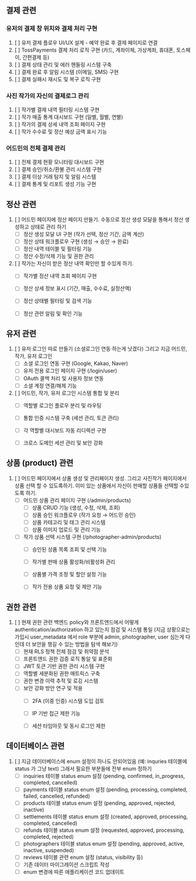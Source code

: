 ## 결제 관련
### 유저의 결제 창 위치와 결제 처리 구현
1. [ ] 유저 결제 플로우 UI/UX 설계 - 예약 완료 후 결제 페이지로 연결
2. [ ] TossPayments 결제 처리 로직 구현 (카드, 계좌이체, 가상계좌, 휴대폰, 토스페이, 간편결제 등)
3. [ ] 결제 상태 관리 및 에러 핸들링 시스템 구축
4. [ ] 결제 완료 후 알림 시스템 (이메일, SMS) 구현
5. [ ] 결제 실패시 재시도 및 복구 로직 구현

### 사진 작가의 자신의 결제로그 관리
1. [ ] 작가별 결제 내역 필터링 시스템 구현
2. [ ] 작가 매출 통계 대시보드 구현 (일별, 월별, 연별)
3. [ ] 작가의 결제 상세 내역 조회 페이지 구현
4. [ ] 작가 수수료 및 정산 예상 금액 표시 기능

### 어드민의 전체 결제 관리
1. [ ] 전체 결제 현황 모니터링 대시보드 구현
2. [ ] 결제 승인/취소/환불 관리 시스템 구현
3. [ ] 결제 이상 거래 탐지 및 알림 시스템
4. [ ] 결제 통계 및 리포트 생성 기능 구현


## 정산 관련
1. [ ] 어드민 페이지에 정산 페이지 만들기. 수동으로 정산 생성 모달을 통해서 정산 생성하고 상태로 관리 하기
   - [ ] 정산 생성 모달 UI 구현 (작가 선택, 정산 기간, 금액 계산)
   - [ ] 정산 상태 워크플로우 구현 (생성 → 승인 → 완료)
   - [ ] 정산 내역 테이블 및 필터링 기능
   - [ ] 정산 수정/삭제 기능 및 권한 관리
   
2. [ ] 작가는 자신이 받은 정산 내역 확인만 할 수있게 하기.
   - [ ] 작가별 정산 내역 조회 페이지 구현
   - [ ] 정산 상세 정보 표시 (기간, 매출, 수수료, 실정산액)
   - [ ] 정산 상태별 필터링 및 검색 기능
   - [ ] 정산 관련 알림 및 확인 기능


## 유저 관련

1. [ ] 유저 로그인 따로 만들기 (소셜로그인 연동 하는게 낫겠다) 그리고 지금 어드민, 작가, 유저 로그인
   - [ ] 소셜 로그인 연동 구현 (Google, Kakao, Naver)
   - [ ] 유저 전용 로그인 페이지 구현 (/login/user)
   - [ ] OAuth 콜백 처리 및 사용자 정보 연동
   - [ ] 소셜 계정 연결/해제 기능
   
2. [ ] 어드민, 작가, 유저 로그인 시스템 통합 및 분리
   - [ ] 역할별 로그인 플로우 분리 및 라우팅
   - [ ] 통합 인증 시스템 구축 (세션 관리, 토큰 관리)
   - [ ] 각 역할별 대시보드 자동 리디렉션 구현
   - [ ] 크로스 도메인 세션 관리 및 보안 강화


## 상품 (product) 관련
1. [ ] 어드민 페이지에서 상품 생성 및 관리페이지 생성. 그리고 사진작가 페이지에서 상품 선택 할 수 있도록하기. 이미 있는 상품에서 자신이 판매할 상품들 선택할 수있도록 하기.
   - [ ] 어드민 상품 관리 페이지 구현 (/admin/products)
     - [ ] 상품 CRUD 기능 (생성, 수정, 삭제, 조회)
     - [ ] 상품 승인 워크플로우 (작가 요청 → 어드민 승인)
     - [ ] 상품 카테고리 및 태그 관리 시스템
     - [ ] 상품 이미지 업로드 및 관리 기능
     
   - [ ] 작가 상품 선택 시스템 구현 (/photographer-admin/products)
     - [ ] 승인된 상품 목록 조회 및 선택 기능
     - [ ] 작가별 판매 상품 활성화/비활성화 관리
     - [ ] 상품별 가격 조정 및 할인 설정 기능
     - [ ] 작가 전용 상품 요청 및 제안 기능


## 권한 관련
1. [ ] 현재 권한 관련 백엔드 policy와 프론트엔드에서 어떻게 authentication/authorization 하고 있는지 점검 및 시스템 통일 (지금 상황으로는 가입시 user_metadata 에서 role 부분에 admin, photographer, user 심는게 다인데 더 보안을 챙길 수 있는 방법을 탐색 해보기)
   - [ ] 현재 RLS 정책 전체 점검 및 취약점 분석
   - [ ] 프론트엔드 권한 검증 로직 통일 및 표준화
   - [ ] JWT 토큰 기반 권한 관리 시스템 구현
   - [ ] 역할별 세분화된 권한 매트릭스 구축
   - [ ] 권한 변경 이력 추적 및 로깅 시스템
   - [ ] 보안 강화 방안 연구 및 적용
     - [ ] 2FA (이중 인증) 시스템 도입 검토
     - [ ] IP 기반 접근 제한 기능
     - [ ] 세션 타임아웃 및 동시 로그인 제한


## 데이터베이스 관련
1. [ ] 지금 데이터베이스에 enum 설정이 하나도 안되어있음 (예: inquries 테이블에 status 가 그냥 text) 그래서 필요한 부분들에 전부 enum 정하기
   - [ ] inquiries 테이블 status enum 설정 (pending, confirmed, in_progress, completed, cancelled)
   - [ ] payments 테이블 status enum 설정 (pending, processing, completed, failed, cancelled, refunded)
   - [ ] products 테이블 status enum 설정 (pending, approved, rejected, inactive)
   - [ ] settlements 테이블 status enum 설정 (created, approved, processing, completed, cancelled)
   - [ ] refunds 테이블 status enum 설정 (requested, approved, processing, completed, rejected)
   - [ ] photographers 테이블 status enum 설정 (pending, approved, active, inactive, suspended)
   - [ ] reviews 테이블 관련 enum 설정 (status, visibility 등)
   - [ ] 기존 데이터 마이그레이션 스크립트 작성
   - [ ] enum 변경에 따른 애플리케이션 코드 업데이트